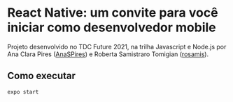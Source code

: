 # React Native: um convite para você iniciar como desenvolvedor mobile

Projeto desenvolvido no TDC Future 2021, na trilha Javascript e Node.js por Ana Clara Pires ([AnaSPires](https://github.com/AnaSPires)) e Roberta Samistraro Tomigian ([rosamis](https://github.com/rosamis)).

## Como executar
```
expo start
```